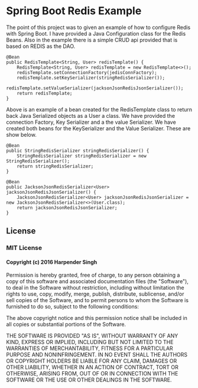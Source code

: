 # Spring Boot Redis Example 

  The point of this project was to given an example of how to configure Redis  with Spring Boot. I have provided
a Java Configuration class for the Redis Beans. Also in the example there is a simple CRUD api provided that is based
on REDIS as the DAO.


	@Bean
    public RedisTemplate<String, User> redisTemplate() {
        RedisTemplate<String, User> redisTemplate = new RedisTemplate<>();
        redisTemplate.setConnectionFactory(jedisConnFactory);
        redisTemplate.setKeySerializer(stringRedisSerializer());
        redisTemplate.setValueSerializer(jacksonJsonRedisJsonSerializer());
        return redisTemplate;
    }
    
  Above is an example of a bean created for the RedisTemplate class to return back Java Serialized objects as a User a class. We have provided the connection Factory, Key Serializer and a the value Serializer. We have created both beans for the KeySerializer and the Value Serializer. These are show below.
  
  	@Bean
    public StringRedisSerializer stringRedisSerializer() {
        StringRedisSerializer stringRedisSerializer = new StringRedisSerializer();
        return stringRedisSerializer;
    }

    @Bean
    public JacksonJsonRedisSerializer<User> jacksonJsonRedisJsonSerializer() {
        JacksonJsonRedisSerializer<User> jacksonJsonRedisJsonSerializer = new JacksonJsonRedisSerializer<>(User.class);
        return jacksonJsonRedisJsonSerializer;
    }
    
    
## License

### MIT License

#### Copyright (c) 2016 Harpender Singh

Permission is hereby granted, free of charge, to any person obtaining a copy
of this software and associated documentation files (the "Software"), to deal
in the Software without restriction, including without limitation the rights
to use, copy, modify, merge, publish, distribute, sublicense, and/or sell
copies of the Software, and to permit persons to whom the Software is
furnished to do so, subject to the following conditions:

The above copyright notice and this permission notice shall be included in all
copies or substantial portions of the Software.

THE SOFTWARE IS PROVIDED "AS IS", WITHOUT WARRANTY OF ANY KIND, EXPRESS OR
IMPLIED, INCLUDING BUT NOT LIMITED TO THE WARRANTIES OF MERCHANTABILITY,
FITNESS FOR A PARTICULAR PURPOSE AND NONINFRINGEMENT. IN NO EVENT SHALL THE
AUTHORS OR COPYRIGHT HOLDERS BE LIABLE FOR ANY CLAIM, DAMAGES OR OTHER
LIABILITY, WHETHER IN AN ACTION OF CONTRACT, TORT OR OTHERWISE, ARISING FROM,
OUT OF OR IN CONNECTION WITH THE SOFTWARE OR THE USE OR OTHER DEALINGS IN THE
SOFTWARE.
